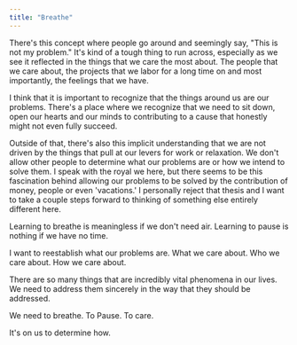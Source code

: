 ```yaml
---
title: "Breathe"
---
```

There's this concept where people go around and seemingly say, "This is not my problem."
It's kind of a tough thing to run across, especially as we see it reflected in the things that we care the most about. The people that we care about, the projects that we labor for a long time on and most importantly, the feelings that we have.

I think that it is important to recognize that the things around us are our problems. There's a place where we recognize that we need to sit down, open our hearts and our minds to contributing to a cause that honestly might not even fully succeed.

Outside of that, there's also this implicit understanding that we are not driven by the things that pull at our levers for work or relaxation. We don't allow other people to determine what our problems are or how we intend to solve them. I speak with the royal we here, but there seems to be this fascination behind allowing our problems to be solved by the contribution of money, people or even 'vacations.' I personally reject that thesis and I want to take a couple steps forward to thinking of something else entirely different here.

Learning to breathe is meaningless if we don't need air. Learning to pause is nothing if we have no time.

I want to reestablish what our problems are. What we care about. Who we care about. How we care about.

There are so many things that are incredibly vital phenomena in our lives. We need to address them sincerely in the way that they should be addressed.

We need to breathe. To Pause. To care.

It's on us to determine how.
